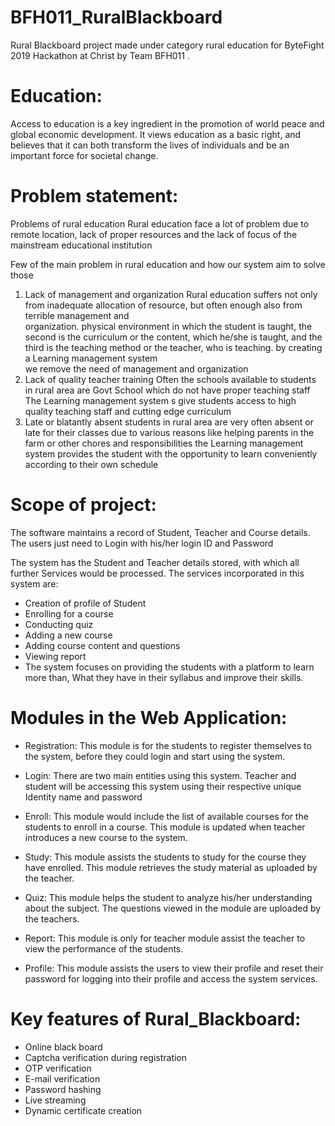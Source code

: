 # BFH011_RuralBlackboard
Rural Blackboard project made under category rural education for ByteFight 2019 Hackathon at Christ by Team BFH011 .

# Education: 

Access to education is a key ingredient in the promotion of world peace and global economic development. It views education as a basic right, and believes that it can both transform the lives of individuals and be an important force for societal change. 

# Problem statement:
Problems of rural education
Rural education face a lot of problem due to remote location, lack of proper resources and the lack of focus of the mainstream educational institution 

Few of the main problem in rural education and  how our system aim to solve those 
1.  Lack of management and organization
     Rural education suffers not only from inadequate allocation of resource, but often enough also from terrible management and           
     organization. physical environment in which the student is taught, the second is the curriculum or the content, which he/she 
     is taught, and the third is the teaching method or the teacher, who is teaching. by creating a Learning management system  
     we remove the need of management and organization 
2.   Lack of quality teacher training
     Often the schools available to students in rural area are Govt School which do not have proper teaching staff 
     The Learning management system s give students access to high quality teaching staff and cutting edge curriculum
3.   Late or blatantly absent
     students in rural area are very often absent or late for their classes due to various reasons like helping  parents in the
     farm or other chores and responsibilities the Learning management system provides  the student with the opportunity to learn
     conveniently according to their own schedule 


# Scope of project:

The software maintains a record of Student, Teacher and Course details. The users just need to
Login with his/her login ID and Password

 The system has the Student and Teacher details stored, with which all further Services would be processed.
 The services incorporated in this system are:
- Creation of profile of Student
- Enrolling for a course
- Conducting quiz
- Adding a new course
- Adding course content and questions
- Viewing report
- The system focuses on providing the students with a platform to learn more than, What they have in their syllabus and improve their skills.

# Modules in the Web Application:
- Registration: This module is for the students to register themselves to the system, before they could login and start using the system.
- Login: There are two main entities using this system. Teacher and student will be accessing this system using their respective unique Identity name and password
- Enroll: This module would include the list of available courses for the students to enroll in a course. This module is updated when teacher introduces a new course to the system.
- Study: This module assists the students to study for the course they have enrolled. This module retrieves the study material as uploaded by the teacher.
- Quiz: This module helps the student to analyze his/her understanding about the subject. The questions viewed in the module are uploaded by the teachers.

- Report: This module is only for teacher module assist the teacher to view the performance of the students.
- Profile: This module assists the users to view their profile and reset their password for logging into their profile and access the system services.

 # Key features of Rural_Blackboard:
 - Online black board
 - Captcha verification during registration
 - OTP verification 
 - E-mail verification
 - Password hashing 
 - Live streaming 
 - Dynamic certificate creation 
  

